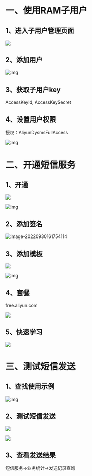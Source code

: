 #  一、使用RAM子用户 

## 1、进入子用户管理页面

![](https://raw.githubusercontent.com/Eneru7/img/main/img_folder/%7B2A5D85B1-557F-4955-B61A-40577FA21193%7D)



## 2、添加用户

![img](https://raw.githubusercontent.com/Eneru7/img/main/img_folder/%7BBCD4702A-0210-4468-91FE-1A6BC404641F%7D)

## 3、获取子用户key

AccessKeyId, AccessKeySecret

## 4、设置用户权限

授权：AliyunDysmsFullAccess

![img](https://raw.githubusercontent.com/Eneru7/img/main/img_folder/%7B69817DAB-E762-425F-B1E7-26CEEC389CE5%7D)

# 二、开通短信服务

## 1、开通

![](https://raw.githubusercontent.com/Eneru7/img/main/img_folder/%7BC6793E01-8B6A-4CBD-9C8F-007F39700437%7D)

![img](https://raw.githubusercontent.com/Eneru7/img/main/img_folder/%7BC2D6A828-9D86-4218-B2D5-24739EF1AC2E%7D)

## 2、添加签名

![image-20220930161754114](https://raw.githubusercontent.com/Eneru7/img/main/img_folder/image-20220930161754114.png)

## 3、添加模板

![](https://raw.githubusercontent.com/Eneru7/img/main/img_folder/%7B5CE37805-5529-4D12-8153-82C3D4AEA645%7D)

![img](https://raw.githubusercontent.com/Eneru7/img/main/img_folder/%7BA137EFCB-D559-48E0-8603-F035E6E222BB%7D)

## 4、套餐 

free.aliyun.com

![](https://raw.githubusercontent.com/Eneru7/img/main/img_folder/%7B1AE75FA7-CBA7-4D6D-BED6-D07C9960D392%7D)

## 5、快速学习

![](https://raw.githubusercontent.com/Eneru7/img/main/img_folder/%7BDC56F42E-110B-4B76-B425-4E92DEF5327F%7D)

# 三、测试短信发送

## 1、查找使用示例

![img](https://raw.githubusercontent.com/Eneru7/img/main/img_folder/%7B16611DA0-6BBA-4AAE-911B-2471B2E3AFB0%7D)

## 2、测试短信发送

![](https://raw.githubusercontent.com/Eneru7/img/main/img_folder/%7B41DC93D3-EC2B-48BC-9556-CF03E1A12953%7D)

![](https://raw.githubusercontent.com/Eneru7/img/main/img_folder/%7B56AA2FDB-9629-4832-B8F2-F36B9A8CD39D%7D)

## 3、查看发送结果

短信服务->业务统计->发送记录查询